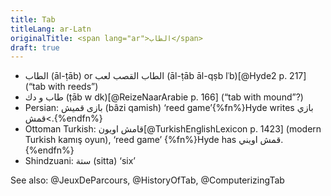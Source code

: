 ```yaml
---
title: Tab
titleLang: ar-Latn
originalTitle: <span lang="ar">الطاب</span>
draft: true
---
```


- <span lang="ar">الطاب</span> (āl-ṭāb) or <span lang="ar">الطاب القصب لعب</span> (āl-ṭāb āl-qṣb lʿb)[@Hyde2 p. 217] (“tab with reeds”)
- <span lang="ar">طاب و دك</span> (ṭāb w dk)[@ReizeNaarArabie p. 166] (“tab with mound”?)
- Persian: <span lang="fa">بازی قمیش</span> (<span lang="fa-Latn">bâzi qamish</span>) ‘reed game’{%fn%}Hyde writes <span lang="fa">بازي قمش<</span>.{%endfn%}
- Ottoman Turkish: <span lang="ota" class="aka">قامش اویون</span>[@TurkishEnglishLexicon p. 1423] (modern Turkish <span lang="tr" class="aka">kamış oyun</span>), ‘reed game’ {%fn%}Hyde has <span lang="ota">قمش اويني</span>.{%endfn%}
- Shindzuani: <span lang="wni" class="aka">ستة</span> (<span lang="wni-Latn" class="aka">sitta</span>) ‘six’


See also: @JeuxDeParcours, @HistoryOfTab, @ComputerizingTab
